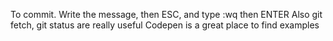To commit. Write the message, then ESC, and type :wq then ENTER
Also git fetch, git status are really useful
Codepen is a great place to find examples
